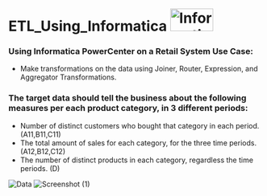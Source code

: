 # ETL_Using_Informatica     <img src="https://seekvectorlogo.com/wp-content/uploads/2019/11/informatica-vector-logo.png" title="Infromatica" alt="Informatica" width="85" height="45"/>&nbsp;

### Using Informatica PowerCenter on a Retail System Use Case:
- Make  transformations on the data using Joiner, Router, Expression, and Aggregator Transformations.

### The target data should tell the business about the following measures per each product category, in 3 different periods:
- Number of distinct customers who bought that category in each period. (A11,B11,C11)
- The total amount of sales for each category, for the three time periods. (A12,B12,C12)
- The number of distinct products in each category, regardless the time periods. (D)

![Data](https://user-images.githubusercontent.com/49964818/163075614-e6d678d5-2c6e-4595-b3ab-366cda69c2d6.png)
![Screenshot (1)](https://user-images.githubusercontent.com/49964818/163075731-dd3704a9-2fd2-43b4-bcb9-d11f5a8ccec9.png)
